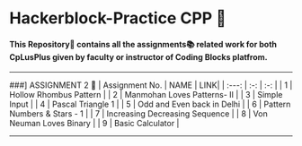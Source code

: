 # Hackerblock-Practice CPP :bookmark_tabs:

#### This Repository📁 contains all the assignments:books: related work for both CpLusPlus given by faculty or instructor of Coding Blocks platfrom.

<hr/>


###] ASSIGNMENT 2 :dart:
| Assignment No. | NAME | LINK|
| :---:   | :-: | :-: |
| 1 | Hollow Rhombus Pattern         |
| 2 | Manmohan Loves Patterns- II    |
| 3 | Simple Input                   |
| 4 | Pascal Triangle 1              |
| 5 | Odd and Even back in Delhi     |
| 6 | Pattern Numbers & Stars - 1    |
| 7 | Increasing Decreasing Sequence |
| 8 | Von Neuman Loves Binary        |
| 9 |      Basic Calculator          |
<hr/>
